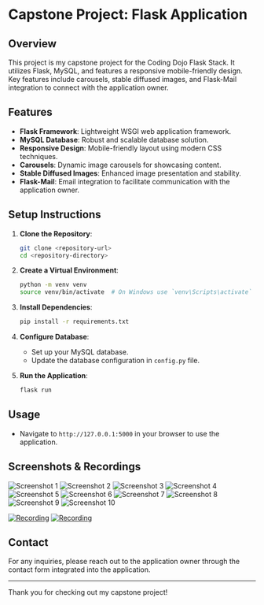 # Capstone Project: Flask Application

## Overview

This project is my capstone project for the Coding Dojo Flask Stack. It utilizes Flask, MySQL, and features a responsive mobile-friendly design. Key features include carousels, stable diffused images, and Flask-Mail integration to connect with the application owner.

## Features

- **Flask Framework**: Lightweight WSGI web application framework.
- **MySQL Database**: Robust and scalable database solution.
- **Responsive Design**: Mobile-friendly layout using modern CSS techniques.
- **Carousels**: Dynamic image carousels for showcasing content.
- **Stable Diffused Images**: Enhanced image presentation and stability.
- **Flask-Mail**: Email integration to facilitate communication with the application owner.

## Setup Instructions

1. **Clone the Repository**:
    ```bash
    git clone <repository-url>
    cd <repository-directory>
    ```

2. **Create a Virtual Environment**:
    ```bash
    python -m venv venv
    source venv/bin/activate  # On Windows use `venv\Scripts\activate`
    ```

3. **Install Dependencies**:
    ```bash
    pip install -r requirements.txt
    ```

4. **Configure Database**:
    - Set up your MySQL database.
    - Update the database configuration in `config.py` file.

5. **Run the Application**:
    ```bash
    flask run
    ```

## Usage

- Navigate to `http://127.0.0.1:5000` in your browser to use the application.

## Screenshots & Recordings

![Screenshot 1](static/imgs/DreamMarketScreenshots/Screenshot1.png)
![Screenshot 2](static/imgs/DreamMarketScreenshots/Screenshot2.png)
![Screenshot 3](static/imgs/DreamMarketScreenshots/Screenshot3.png)
![Screenshot 4](static/imgs/DreamMarketScreenshots/Screenshot4.png)
![Screenshot 5](static/imgs/DreamMarketScreenshots/Screenshot5.png)
![Screenshot 6](static/imgs/DreamMarketScreenshots/Screenshot6.png)
![Screenshot 7](static/imgs/DreamMarketScreenshots/Screenshot7.png)
![Screenshot 8](static/imgs/DreamMarketScreenshots/Screenshot8.png)
![Screenshot 9](static/imgs/DreamMarketScreenshots/Screenshot9.png)
![Screenshot 10](static/imgs/DreamMarketScreenshots/Screenshot10.png)

[![Recording](static/imgs/DreamMarketScreenshots/recording_thumbnail.png)](static/imgs/DreamMarketScreenshots/MobileView.mp4)
[![Recording](static/imgs/DreamMarketScreenshots/recording_thumbnail.png)](static/imgs/DreamMarketScreenshots/DesktopView.mp4)

## Contact

For any inquiries, please reach out to the application owner through the contact form integrated into the application.

---

Thank you for checking out my capstone project!
